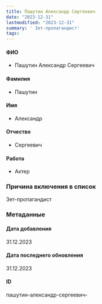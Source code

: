 ```yaml
---
title: Пашутин Александр Сергеевич
date: "2023-12-31"
lastmodified: "2023-12-31"
summary: ' Зет-пропагандист'
tags: 
---
```

<!--# pp2-->
<!--## Фигурант-->
<!--### Личные данные-->
#### ФИО
- Пашутин Александр Сергеевич
#### Фамилия
- Пашутин
#### Имя
- Александр
#### Отчество
- Сергеевич
#### Работа
- Актер
### Причина включения в список
Зет-пропагандист
### Метаданные
#### Дата добавления
31.12.2023
#### Дата последнего обновления
31.12.2023
#### ID
пашутин-александр-сергеевич-
<!--## END;-->
